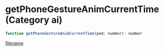 # getPhoneGestureAnimCurrentTime (Category ai)

```js
function getPhoneGestureAnimCurrentTime(ped: number): number
```

[filename](getPhoneGestureAnimCurrentTime_m.md ':include')